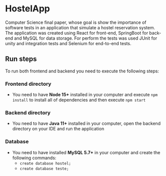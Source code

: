 # HostelApp

  Computer Science final paper, whose goal is show the importance of software tests in an application that simulate a hostel reservation system. 
  The application was created using React for front-end, SpringBoot for back-end and MySQL for data storage.
  For perform the tests was used JUnit for unity and integration tests and Selenium for end-to-end tests.

## Run steps

  To run both frontend and backend you need to execute the following steps:
  
 ### Frontend directory
  - You need to have **Node 15+** installed in your computer and execute `npm install` to install all of dependencies 
  and then execute `npm start`
 
 ### Backend directory
  - You need to have **Java 11+** installed in your computer, open the backend directory on your IDE and run the application

### Database
  - You need to have installed **MySQL 5.7+** in your computer and create the following commands:
    - `create database hostel;`
    - `create database teste;`
